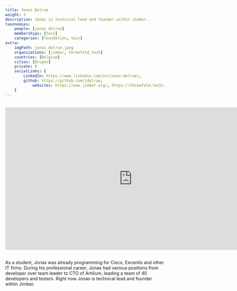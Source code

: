 ```yaml
---
title: Jonas Delrue
weight: 3
description: Jonas is technical lead and founder within Jimber.
taxonomies:
    people: [jonas_delrue]
    memberships: [tech]
    categories: [foundation, twin]
extra:
    imgPath: jonas_delrue.jpeg
    organizations: [jimber, threefold_tech]
    countries: [Belgium]
    cities: [Bruges]
    private: 0
    socialLinks: {
        LinkedIn: https://www.linkedin.com/in/jonas-delrue/,
        github: https://github.com/jdelrue,
            websites: https://www.jimber.org/, https://threefold.tech/,
    }
---
```


<BR>
<div class="aspect-w-16 aspect-h-9">
<iframe src="https://player.vimeo.com/video/413268925" width="800" height="450" frameborder="0" allow="autoplay; fullscreen" allowfullscreen></iframe>
</div>
<BR>

As a student, Jonas was already programming for Cisco, Excentis and other IT firms. During his professional career, Jonas had various positions from developer over team leader to CTO of Artilium, leading a team of 40 developers and testers. Right now Jonas is technical lead and founder within Jimber.
